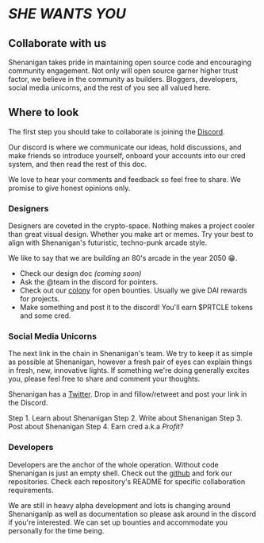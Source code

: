 # *SHE WANTS YOU*

## Collaborate with us

Shenanigan takes pride in maintaining open source code and encouraging community engagement. 
Not only will open source garner higher trust factor, we believe in the community as builders. Bloggers, developers, social media unicorns, and the rest of you see all valued here. 

## Where to look

The first step you should take to collaborate is joining the [Discord](http://www.she.energy/join). 

Our discord is where we communicate our ideas, hold discussions, and make friends so introduce yourself, onboard your accounts into our cred system, and then read the rest of this doc.

We love to hear your comments and feedback so feel free to share. We promise to give honest opinions only.


### Designers 

Designers are coveted in the crypto-space. Nothing makes a project cooler than great visual design. Whether you make art or memes. Try your best to align with Shenanigan's futuristic, techno-punk arcade style.

We like to say that we are building an 80's arcade in the year 2050 😁.
  * Check our design doc *(coming soon)*
  * Ask the @team in the discord for pointers.
  * Check out our [colony](http://colony.io/shenanigan) for open bounties. Usually we give DAI rewards for projects. 
  * Make something and post it to the discord! You'll earn $PRTCLE tokens and some cred.


### Social Media Unicorns

The next link in the chain in Shenanigan's team. We try to keep it as simple as possible at Shenanigan, however a fresh pair of eyes can explain things in fresh, new, innovative lights. If something we're doing generally excites you, please feel free to share and comment your thoughts. 

Shenanigan has a [Twitter](https://twitter.com/She_Dapp?s=09). Drop in and fillow/retweet and post your link in the Discord.

  Step 1. Learn about Shenanigan
  Step 2. Write about Shenanigan
  Step 3. Post about Shenanigan
  Step 4. Earn cred a.k.a *Profit?*


### Developers

Developers are the anchor of the whole operation. Without code Shenanigan is just an empty shell. Check out the [github](http://github.com/shenanigandapp) and fork our repositories. Check each repository's README for specific collaboration requirements.

We are still in heavy alpha development and lots is changing around Shenaniganlp as well as documentation so please ask around in the discord if you're interested. We can set up bounties and accommodate you personally for the time being.
